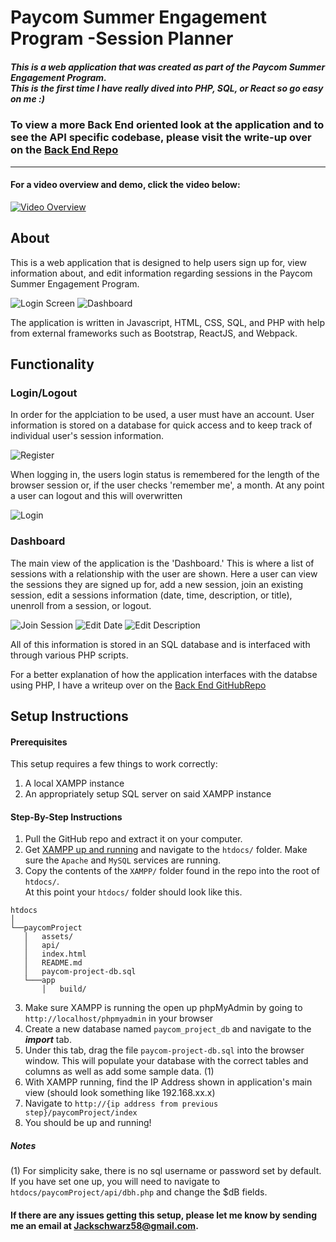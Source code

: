 # Paycom Summer Engagement Program -Session Planner

##### This is a web application that was created as part of the Paycom Summer Engagement Program. <br> This is the first time I have really dived into PHP, SQL, or React so go easy on me :)

### To view a more Back End oriented look at the application and to see the API specific codebase, please visit the write-up over on the [Back End Repo](https://github.com/Jackschwarz58/ProgramPlannerBackend-Paycom2020)

---

#### For a video overview and demo, click the video below:
[![Video Overview](https://i.imgur.com/v6ltiJI.jpg)](https://www.youtube.com/watch?v=Z091szPwp2Q)

## About

This is a web application that is designed to help users sign up for, view information about, and edit information regarding sessions in the Paycom Summer Engagement Program. 

![Login Screen](https://i.imgur.com/cL0TB6m.png)
![Dashboard](https://i.imgur.com/xUnAq7j.png)

The application is written in Javascript, HTML, CSS, SQL, and PHP with help from external frameworks such as Bootstrap, ReactJS, and Webpack.


## Functionality

### Login/Logout

In order for the applciation to be used, a user must have an account. User information is stored on a database for quick access and to keep track of individual user's session information.

![Register](https://i.imgur.com/pLBoRZ3.png)

When logging in, the users login status is remembered for the length of the browser session or, if the user checks 'remember me', a month. At any point a user can logout and this will overwritten

![Login](https://i.imgur.com/2TMcsM2.png)

### Dashboard

The main view of the application is the 'Dashboard.' This is where a list of sessions with a relationship with the user are shown. Here a user can view the sessions they are signed up for, add a new session, join an existing session, edit a sessions information (date, time, description, or title), unenroll from a session, or logout. 

![Join Session](https://i.imgur.com/3TEjOBt.png)
![Edit Date](https://i.imgur.com/HeEhmym.png)
![Edit Description](https://i.imgur.com/8c0bZug.png)

All of this information is stored in an SQL database and is interfaced with through various PHP scripts. 

For a better explanation of how the application interfaces with the databse using PHP, I have a writeup over on the [Back End GitHubRepo](https://github.com/Jackschwarz58/ProgramPlannerBackend-Paycom2020)

## Setup Instructions

#### Prerequisites

This setup requires a few things to work correctly:
1. A local XAMPP instance
2. An appropriately setup SQL server on said XAMPP instance

#### Step-By-Step Instructions
1. Pull the GitHub repo and extract it on your computer.
2. Get [XAMPP up and running](https://www.ionos.com/digitalguide/server/tools/xampp-tutorial-create-your-own-local-test-server/) and navigate to the `htdocs/` folder. Make sure the `Apache` and `MySQL` services are running.
3. Copy the contents of the `XAMPP/` folder found in the repo into the root of `htdocs/`. <br> At this point your `htdocs/` folder should look like this. 

```
htdocs    
│
└──paycomProject
   │   assets/
   │   api/
   │   index.html
   │   README.md
   │   paycom-project-db.sql
   └───app
       │   build/
```
3. Make sure XAMPP is running the open up phpMyAdmin by going to `http://localhost/phpmyadmin` in your browser
4. Create a new database named `paycom_project_db` and navigate to the **_import_** tab.
5. Under this tab, drag the file `paycom-project-db.sql` into the browser window. This will populate your database with the correct tables and columns as well as add some sample data. (1)
6. With XAMPP running, find the IP Address shown in application's main view (should look something like 192.168.xx.x) 
7. Navigate to `http://{ip address from previous step}/paycomProject/index`
8. You should be up and running!

##### Notes
(1) For simplicity sake, there is no sql username or password set by default. If you have set one up, you will need to navigate to `htdocs/paycomProject/api/dbh.php` and change the $dB fields. 

#### If there are any issues getting this setup, please let me know by sending me an email at <Jackschwarz58@gmail.com>.





